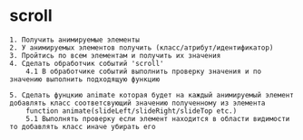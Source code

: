 # scroll

    1. Получить анимируемые элементы
    2. У анимируемых элементов получить (класс/атрибут/идентификатор)
    3. Пройтись по всем элементам и получить их значения
    4. Сделать обработчик событий 'scroll' 
        4.1 В обработчике событий выполнить проверку значения и по значению выполнить подходящую функцию

    5. Сделать фунцкию animate которая будет на каждый анимируемый элемент добавлять класс соответсвующий значению полученному из элемента
        function animate(slideLeft/slideRight/slideTop etc.)
        5.1 Выполнять проверку если элемент находится в области видимости то добавлять класс иначе убирать его

